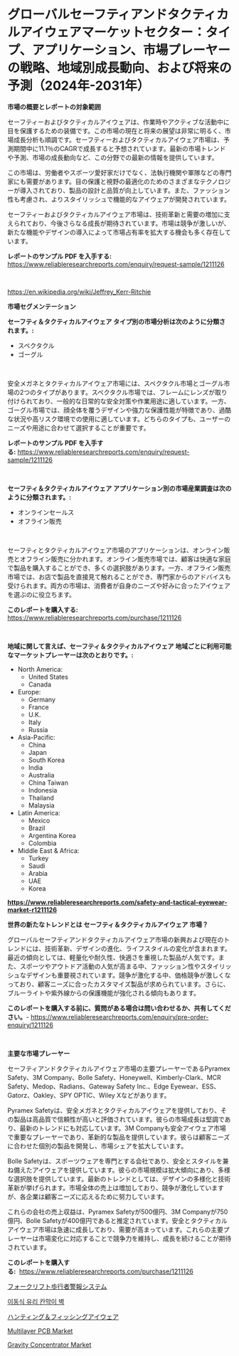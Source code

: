 <p><h1>グローバルセーフティアンドタクティカルアイウェアマーケットセクター：タイプ、アプリケーション、市場プレーヤーの戦略、地域別成長動向、および将来の予測（2024年-2031年）</h1></p><p><strong>市場の概要とレポートの対象範囲</strong></p>
<p><p>セーフティーおよびタクティカルアイウェアは、作業時やアクティブな活動中に目を保護するための装備です。この市場の現在と将来の展望は非常に明るく、市場成長分析も順調です。セーフティーおよびタクティカルアイウェア市場は、予測期間中に11.1％のCAGRで成長すると予想されています。最新の市場トレンドや予測、市場の成長動向など、この分野での最新の情報を提供しています。</p><p>この市場は、労働者やスポーツ愛好家だけでなく、法執行機関や軍隊などの専門家にも需要があります。目の保護と視野の最適化のためのさまざまなテクノロジーが導入されており、製品の設計と品質が向上しています。また、ファッション性も考慮され、よりスタイリッシュで機能的なアイウェアが開発されています。</p><p>セーフティーおよびタクティカルアイウェア市場は、技術革新と需要の増加に支えられており、今後さらなる成長が期待されています。市場は競争が激しいが、新たな機能やデザインの導入によって市場占有率を拡大する機会も多く存在しています。</p></p>
<p><strong>レポートのサンプル PDF を入手する:</strong> <a href="https://www.reliableresearchreports.com/enquiry/request-sample/1211126">https://www.reliableresearchreports.com/enquiry/request-sample/1211126</a></p>
<p>&nbsp;</p>
<p><a href="https://en.wikipedia.org/wiki/Jeffrey_Kerr-Ritchie">https://en.wikipedia.org/wiki/Jeffrey_Kerr-Ritchie</a></p>
<p><strong>市場セグメンテーション</strong></p>
<p><strong>セーフティ＆タクティカルアイウェア タイプ別の市場分析は次のように分類されます。:</strong></p>
<p><ul><li>スペクタクル</li><li>ゴーグル</li></ul></p>
<p>&nbsp;</p>
<p><p>安全メガネとタクティカルアイウェア市場には、スペクタクル市場とゴーグル市場の2つのタイプがあります。スペクタクル市場では、フレームにレンズが取り付けられており、一般的な日常的な安全対策や作業用途に適しています。一方、ゴーグル市場では、顔全体を覆うデザインや強力な保護性能が特徴であり、過酷な状況や高リスク環境での使用に適しています。どちらのタイプも、ユーザーのニーズや用途に合わせて選択することが重要です。</p></p>
<p><strong>レポートのサンプル PDF を入手する:</strong>&nbsp;<a href="https://www.reliableresearchreports.com/enquiry/request-sample/1211126">https://www.reliableresearchreports.com/enquiry/request-sample/1211126</a></p>
<p>&nbsp;</p>
<p><strong> セーフティ＆タクティカルアイウェア アプリケーション別の市場産業調査は次のように分類されます。:</strong></p>
<p><ul><li>オンラインセールス</li><li>オフライン販売</li></ul></p>
<p>&nbsp;</p>
<p><p>セーフティとタクティカルアイウェア市場のアプリケーションは、オンライン販売とオフライン販売に分かれます。オンライン販売市場では、顧客は快適な家庭で製品を購入することができ、多くの選択肢があります。一方、オフライン販売市場では、お店で製品を直接見て触れることができ、専門家からのアドバイスも受けられます。両方の市場は、消費者が自身のニーズや好みに合ったアイウェアを選ぶのに役立ちます。</p></p>
<p><strong>このレポートを購入する:</strong>&nbsp; <a href="https://www.reliableresearchreports.com/purchase/1211126">https://www.reliableresearchreports.com/purchase/1211126</a></p>
<p>&nbsp;</p>
<p><strong>地域に関して言えば、セーフティ＆タクティカルアイウェア 地域ごとに利用可能なマーケットプレーヤーは次のとおりです。:</strong></p>
<p><ul>
    <li>
        North America:
        <ul>
            <li>United States</li>
            <li>Canada</li>
        </ul>
    </li>
    <li>
        Europe:
        <ul>
            <li>Germany</li>
            <li>France</li>
            <li>U.K.</li>
            <li>Italy</li>
            <li>Russia</li>
        </ul>
    </li>
    <li>
        Asia-Pacific:
        <ul>
            <li>China</li>
            <li>Japan</li>
            <li>South Korea</li>
            <li>India</li>
            <li>Australia</li>
            <li>China Taiwan</li>
            <li>Indonesia</li>
            <li>Thailand</li>
            <li>Malaysia</li>
        </ul>
    </li>
    <li>
        Latin America:
        <ul>
            <li>Mexico</li>
            <li>Brazil</li>
            <li>Argentina Korea</li>
            <li>Colombia</li>
        </ul>
    </li>
    <li>
        Middle East & Africa:
        <ul>
            <li>Turkey</li>
            <li>Saudi</li>
            <li>Arabia</li>
            <li>UAE</li>
            <li>Korea</li>
        </ul>
    </li>
    </ul></p>
<p><strong><a href="https://www.reliableresearchreports.com/safety-and-tactical-eyewear-market-r1211126">https://www.reliableresearchreports.com/safety-and-tactical-eyewear-market-r1211126</a></strong>&nbsp;</p>
<p><strong>世界の新たなトレンドとは セーフティ＆タクティカルアイウェア 市場？</strong></p>
<p><p>グローバルセーフティアンドタクティカルアイウェア市場の新興および現在のトレンドには、技術革新、デザインの進化、ライフスタイルの変化が含まれます。最近の傾向としては、軽量化や耐久性、快適さを重視した製品が人気です。また、スポーツやアウトドア活動の人気が高まる中、ファッション性やスタイリッシュなデザインも重要視されています。競争が激化する中、価格競争が激しくなっており、顧客ニーズに合ったカスタマイズ製品が求められています。さらに、ブルーライトや紫外線からの保護機能が強化される傾向もあります。</p></p>
<p><strong>このレポートを購入する前に、質問がある場合は問い合わせるか、共有してください。</strong>- <a href="https://www.reliableresearchreports.com/enquiry/pre-order-enquiry/1211126">https://www.reliableresearchreports.com/enquiry/pre-order-enquiry/1211126</a></p>
<p>&nbsp;</p>
<p><strong>主要な市場プレーヤー</strong></p>
<p><p>セーフティアンドタクティカルアイウェア市場の主要プレーヤーであるPyramex Safety、3M Company、Bolle Safety、Honeywell、Kimberly-Clark、MCR Safety、Medop、Radians、Gateway Safety Inc.、Edge Eyewear、ESS、Gatorz、Oakley、SPY OPTIC、Wiley Xなどがあります。</p><p>Pyramex Safetyは、安全メガネとタクティカルアイウェアを提供しており、その製品は高品質で信頼性が高いと評価されています。彼らの市場成長は堅調であり、最新のトレンドにも対応しています。3M Companyも安全アイウェア市場で重要なプレーヤーであり、革新的な製品を提供しています。彼らは顧客ニーズに合わせた個別の製品を開発し、市場シェアを拡大しています。</p><p>Bolle Safetyは、スポーツウェアを専門とする会社であり、安全とスタイルを兼ね備えたアイウェアを提供しています。彼らの市場規模は拡大傾向にあり、多様な選択肢を提供しています。最新のトレンドとしては、デザインの多様化と技術革新が挙げられます。市場全体の売上は増加しており、競争が激化していますが、各企業は顧客ニーズに応えるために努力しています。</p><p>これらの会社の売上収益は、Pyramex Safetyが500億円、3M Companyが750億円、Bolle Safetyが400億円であると推定されています。安全とタクティカルアイウェア市場は急速に成長しており、需要が高まっています。これらの主要プレーヤーは市場変化に対応することで競争力を維持し、成長を続けることが期待されています。</p></p>
<p><strong>このレポートを購入する:</strong>&nbsp;&nbsp;<a href="https://www.reliableresearchreports.com/purchase/1211126">https://www.reliableresearchreports.com/purchase/1211126</a></p>
<p><p><a href="https://github.com/MosesSpinka1914/Market-Research-Report-List-2/blob/main/9880050149807.md">フォークリフト歩行者警報システム</a></p><p><a href="https://medium.com/@alexemumu2022/2024%EB%85%84%EB%B6%80%ED%84%B0-2031%EB%85%84%EA%B9%8C%EC%A7%80-%EC%9D%B4%EB%8F%99%EC%8B%9D-%EC%9C%A0%EB%A6%AC-%ED%8C%8C%ED%8B%B0%EC%85%94%EB%8B%9D-%EB%B2%BD-%EC%8B%9C%EC%9E%A5-%EC%A0%84%EB%A7%9D%EA%B3%BC-%EC%98%88%EC%B8%A1-fbb3939e02f7">이동식 유리 칸막이 벽</a></p><p><a href="https://github.com/RudyBoyer2017/Market-Research-Report-List-1/blob/main/6249980149808.md">ハンティング＆フィッシングアイウェア</a></p><p><a href="https://github.com/derrinmiltonellis35gcl/Market-Research-Report-List-3/blob/main/multilayer-pcb-market.md">Multilayer PCB Market</a></p><p><a href="https://issuu.com/reportprime-2/docs/gravity-concentrator-market-size-2030.pptx">Gravity Concentrator Market</a></p></p>
